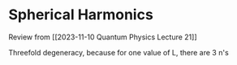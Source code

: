 # Spherical Harmonics
Review from [[2023-11-10 Quantum Physics Lecture 21]]


Threefold degeneracy, because for one value of L, there are 3 n's 
